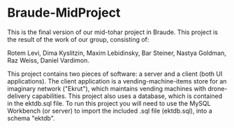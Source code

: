 # Braude-MidProject

This is the final version of our mid-tohar project in Braude.
This project is the result of the work of our group, consisting of:

Rotem Levi,
Dima Kyslitzin,
Maxim Lebidinsky,
Bar Steiner,
Nastya Goldman,
Raz Weiss,
Daniel Vardimon.

This project contains two pieces of software: a server and a client (both UI applications).
The client application is a vending-machine-items store for an imaginary network ("Ekrut"), which maintains vending machines with drone-delivery capabilities.
This project also uses a database, which is contained in the ektdb.sql file.
To run this project you will need to use the MySQL Workbench (or server) to import the included .sql file (ektdb.sql), into a schema "ektdb".
